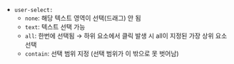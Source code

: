 - `user-select:`
    - `none`: 해당 텍스트 영역이 선택(드래그) 안 됨
    - `text`: 텍스트 선택 가능
    - `all`: 한번에 선택됨 → 하위 요소에서 클릭 발생 시 all이 지정된 가장 상위 요소 선택
    - `contain`: 선택 범위 지정 (선택 범위가 이 밖으로 못 벗어남)
